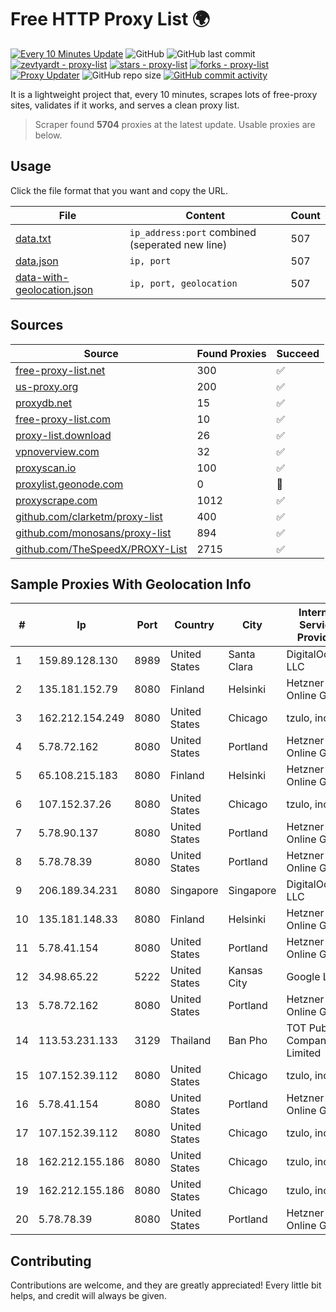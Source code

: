 
# Free HTTP Proxy List 🌍

[![Every 10 Minutes Update](https://github.com/mertguvencli/http-proxy-list/actions/workflows/main.yml/badge.svg?branch=main)](https://github.com/mertguvencli/http-proxy-list/actions/workflows/main.yml)
![GitHub](https://img.shields.io/github/license/mertguvencli/http-proxy-list)
![GitHub last commit](https://img.shields.io/github/last-commit/mertguvencli/http-proxy-list)
[![zevtyardt - proxy-list](https://img.shields.io/static/v1?label=zevtyardt&message=proxy-list&color=blue&logo=github)](https://github.com/zevtyardt/proxy-list "Go to GitHub repo")
[![stars - proxy-list](https://img.shields.io/github/stars/zevtyardt/proxy-list?style=social)](https://github.com/zevtyardt/proxy-list)
[![forks - proxy-list](https://img.shields.io/github/forks/zevtyardt/proxy-list?style=social)](https://github.com/zevtyardt/proxy-list)
[![Proxy Updater](https://github.com/zevtyardt/proxy-list/workflows/Proxy%20Updater/badge.svg)](https://github.com/zevtyardt/proxy-list/actions?query=workflow:"Proxy+Updater")
![GitHub repo size](https://img.shields.io/github/repo-size/zevtyardt/proxy-list)
[![GitHub commit activity](https://img.shields.io/github/commit-activity/m/zevtyardt/proxy-list?logo=commits)](https://github.com/zevtyardt/proxy-list/commits/main)

It is a lightweight project that, every 10 minutes, scrapes lots of free-proxy sites, validates if it works, and serves a clean proxy list.

> Scraper found **5704** proxies at the latest update. Usable proxies are below.

## Usage

Click the file format that you want and copy the URL.

|File|Content|Count|
|----|-------|-----|
|[data.txt](https://raw.githubusercontent.com/mertguvencli/http-proxy-list/main/proxy-list/data.txt)|`ip_address:port` combined (seperated new line)|507|
|[data.json](https://raw.githubusercontent.com/mertguvencli/http-proxy-list/main/proxy-list/data.json)|`ip, port`|507|
|[data-with-geolocation.json](https://raw.githubusercontent.com/mertguvencli/http-proxy-list/main/proxy-list/data-with-geolocation.json)|`ip, port, geolocation`|507|

## Sources

|Source|Found Proxies|Succeed|
|------|-------------|-------|
|[free-proxy-list.net](https://free-proxy-list.net)|300|✅|
|[us-proxy.org](https://www.us-proxy.org)|200|✅|
|[proxydb.net](http://proxydb.net)|15|✅|
|[free-proxy-list.com](https://free-proxy-list.com/?page=&port=&type%5B%5D=http&type%5B%5D=https&up_time=0&search=Search)|10|✅|
|[proxy-list.download](https://www.proxy-list.download/HTTP)|26|✅|
|[vpnoverview.com](https://vpnoverview.com/privacy/anonymous-browsing/free-proxy-servers)|32|✅|
|[proxyscan.io](https://www.proxyscan.io)|100|✅|
|[proxylist.geonode.com](https://proxylist.geonode.com/api/proxy-list?limit=300&page=1&sort_by=lastChecked&sort_type=desc&protocols=http,https)|0|🚫|
|[proxyscrape.com](https://api.proxyscrape.com/v2/?request=displayproxies&protocol=http&timeout=10000&country=all&ssl=all&anonymity=all)|1012|✅|
|[github.com/clarketm/proxy-list](https://raw.githubusercontent.com/clarketm/proxy-list/master/proxy-list-raw.txt)|400|✅|
|[github.com/monosans/proxy-list](https://raw.githubusercontent.com/monosans/proxy-list/main/proxies/http.txt)|894|✅|
|[github.com/TheSpeedX/PROXY-List](https://raw.githubusercontent.com/TheSpeedX/PROXY-List/master/http.txt)|2715|✅|


## Sample Proxies With Geolocation Info

|#|Ip|Port|Country|City|Internet Service Provider|
|-|--|----|-------|----|-------------------------|
|1|159.89.128.130|8989|United States|Santa Clara|DigitalOcean, LLC|
|2|135.181.152.79|8080|Finland|Helsinki|Hetzner Online GmbH|
|3|162.212.154.249|8080|United States|Chicago|tzulo, inc.|
|4|5.78.72.162|8080|United States|Portland|Hetzner Online GmbH|
|5|65.108.215.183|8080|Finland|Helsinki|Hetzner Online GmbH|
|6|107.152.37.26|8080|United States|Chicago|tzulo, inc.|
|7|5.78.90.137|8080|United States|Portland|Hetzner Online GmbH|
|8|5.78.78.39|8080|United States|Portland|Hetzner Online GmbH|
|9|206.189.34.231|8080|Singapore|Singapore|DigitalOcean, LLC|
|10|135.181.148.33|8080|Finland|Helsinki|Hetzner Online GmbH|
|11|5.78.41.154|8080|United States|Portland|Hetzner Online GmbH|
|12|34.98.65.22|5222|United States|Kansas City|Google LLC|
|13|5.78.72.162|8080|United States|Portland|Hetzner Online GmbH|
|14|113.53.231.133|3129|Thailand|Ban Pho|TOT Public Company Limited|
|15|107.152.39.112|8080|United States|Chicago|tzulo, inc.|
|16|5.78.41.154|8080|United States|Portland|Hetzner Online GmbH|
|17|107.152.39.112|8080|United States|Chicago|tzulo, inc.|
|18|162.212.155.186|8080|United States|Chicago|tzulo, inc.|
|19|162.212.155.186|8080|United States|Chicago|tzulo, inc.|
|20|5.78.78.39|8080|United States|Portland|Hetzner Online GmbH|



## Contributing

Contributions are welcome, and they are greatly appreciated! Every
little bit helps, and credit will always be given.

